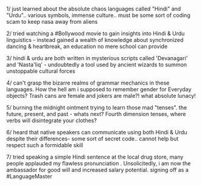 1/ just learned about the absolute chaos languages called "Hindi" and "Urdu".. various symbols, immense culture.. must be some sort of coding scam to keep nasa away from aliens

2/ tried watching a #Bollywood movie to gain insights into Hindi & Urdu linguistics - instead gained a wealth of knowledge about synchronized dancing & heartbreak, an education no mere school can provide

3/ hindi & urdu are both written in mysterious scripts called 'Devanagari' and 'Nasta'liq' - undoubtedly a tool used by ancient wizards to summon unstoppable cultural forces

4/ can't grasp the bizarre realms of grammar mechanics in these languages. How the hell am i supposed to remember gender for Everyday objects? Trash cans are female and jokers are male?! what absolute lunacy!

5/ burning the midnight ointment trying to learn those mad "tenses". the future, present, and past - whats next? Fourth dimension tenses, where verbs will disintegrate your clothes?

6/ heard that native speakers can communicate using both Hindi & Urdu despite their differences- some sort of secret code.. cannot help but respect such a formidable skill

7/ tried speaking a simple Hindi sentence at the local drug store, many people applauded my flawless pronunciation . Unsolicitedly, i am now the ambassador for good will and increased salary potential. signing off as a #LanguageMaster